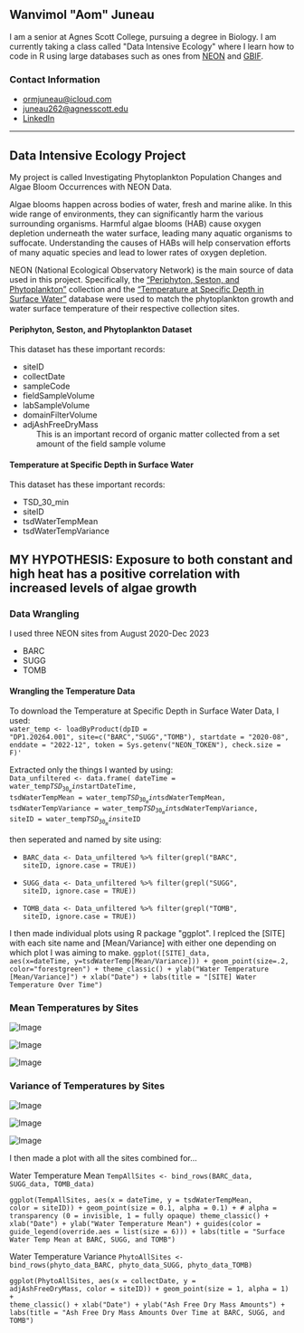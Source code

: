 ## Wanvimol "Aom" Juneau
I am a senior at Agnes Scott College, pursuing a degree in Biology. I am currently taking a class called "Data Intensive Ecology" where I learn how to code in R using large databases such as ones from [NEON](https://www.neonscience.org/) and [GBIF](https://www.gbif.org/).

### Contact Information
* ormjuneau@icloud.com
* juneau262@agnesscott.edu
* [LinkedIn](https://www.linkedin.com/in/aom-juneau-0bb2401a9/)

---

## Data Intensive Ecology Project
My project is called Investigating Phytoplankton Population Changes and Algae Bloom Occurrences with NEON Data. <br>


Algae blooms happen across bodies of water, fresh and marine alike. In this wide range of environments, they can significantly harm the various surrounding  organisms. Harmful algae blooms (HAB) cause oxygen depletion underneath the water surface, leading many aquatic organisms to suffocate. Understanding the causes of HABs will help conservation efforts of many aquatic species and lead to lower rates of oxygen depletion. <br>


NEON (National Ecological Observatory Network) is the main source of data used in this project. Specifically, the [“Periphyton, Seston, and Phytoplankton”](https://data.neonscience.org/data-products/DP1.20166.001) collection and the [“Temperature at Specific Depth in Surface Water”](https://data.neonscience.org/data-products/DP1.20264.001) database were used to match the phytoplankton growth and water surface temperature of their respective collection sites. <br>

#### Periphyton, Seston, and Phytoplankton Dataset <br>
This dataset has these important records:
* siteID
* collectDate
* sampleCode
* fieldSampleVolume
* labSampleVolume
* domainFilterVolume
* adjAshFreeDryMass
  <ol>
  This is an important record of organic matter collected from a set amount of the field sample volume

#### Temperature at Specific Depth in Surface Water <br>
This dataset has these important records:
* TSD_30_min
* siteID
* tsdWaterTempMean
* tsdWaterTempVariance


## MY HYPOTHESIS: Exposure to both constant and high heat has a positive correlation with increased levels of algae growth

### Data Wrangling
I used three NEON sites from August 2020-Dec 2023
* BARC
* SUGG
* TOMB

#### Wrangling the Temperature Data

To download the Temperature at Specific Depth in Surface Water Data, I used: <br>
<code>water_temp <- loadByProduct(dpID = "DP1.20264.001", site=c("BARC","SUGG","TOMB"), 
                            startdate = "2020-08", enddate = "2022-12",
                            token = Sys.getenv("NEON_TOKEN"),
                            check.size = F)'</code>

Extracted only the things I wanted by using: <br>
<code>Data_unfiltered  <- data.frame(
  dateTime = water_temp$TSD_30_min$startDateTime,
  tsdWaterTempMean = water_temp$TSD_30_min$tsdWaterTempMean,
  tsdWaterTempVariance = water_temp$TSD_30_min$tsdWaterTempVariance,
  siteID = water_temp$TSD_30_min$siteID </code>


then seperated and named by site using: <br>
* <code>BARC_data <- Data_unfiltered %>%
  filter(grepl("BARC", siteID, ignore.case = TRUE))</code>

* <code>SUGG_data <- Data_unfiltered %>%
  filter(grepl("SUGG", siteID, ignore.case = TRUE))</code>

* <code>TOMB_data <- Data_unfiltered %>%
  filter(grepl("TOMB", siteID, ignore.case = TRUE))</code>


I then made individual plots using R package "ggplot". I replced the [SITE] with each site name and [Mean/Variance] with either one depending on which plot I was aiming to make.
<code>ggplot([SITE]_data, aes(x=dateTime, y=tsdWaterTemp[Mean/Variance])) +
  geom_point(size=.2, color="forestgreen") +
  theme_classic() +
  ylab("Water Temperature [Mean/Variance]") +
  xlab("Date") +
  labs(title = "[SITE] Water Temperature Over Time")</code>

### **Mean Temperatures by Sites**
![Image](https://github.com/user-attachments/assets/cd3de1f3-d9e1-4b7a-b232-3b68af5d6bcd)

![Image](https://github.com/user-attachments/assets/2c4e37b4-3b56-4de3-abb9-04e6712cca4a)

![Image](https://github.com/user-attachments/assets/1402c019-f8c4-4728-b07c-bb3fa0475e09)

### **Variance of Temperatures by Sites**

![Image](https://github.com/user-attachments/assets/3566c2e0-c10d-4e6b-bacc-48508310a0d8)

![Image](https://github.com/user-attachments/assets/be035efc-e3c3-4c0e-a9db-89bc7ec06da0)

![Image](https://github.com/user-attachments/assets/85a65282-38e2-4a50-b5ca-21274bb93c6b)

I then made a plot with all the sites combined for... <br>

Water Temperature Mean
<code>TempAllSites <- bind_rows(BARC_data, SUGG_data, TOMB_data)</code>

<code>ggplot(TempAllSites, aes(x = dateTime, y = tsdWaterTempMean, color = siteID)) +
  geom_point(size = 0.1, alpha = 0.1) +  # alpha = transparency (0 = invisible, 1 = fully opaque)
  theme_classic() +
  xlab("Date") +
  ylab("Water Temperature Mean") +
  guides(color = guide_legend(override.aes = list(size = 6))) +
  labs(title = "Surface Water Temp Mean at BARC, SUGG, and TOMB")</code>


Water Temperature Variance
<code>PhytoAllSites <- bind_rows(phyto_data_BARC, phyto_data_SUGG, phyto_data_TOMB)</code>

<code>ggplot(PhytoAllSites, aes(x = collectDate, y = adjAshFreeDryMass, color = siteID)) +
  geom_point(size = 1, alpha = 1) +
  theme_classic() +
  xlab("Date") +
  ylab("Ash Free Dry Mass Amounts") +
  labs(title = "Ash Free Dry Mass Amounts Over Time at BARC, SUGG, and TOMB")</code>


